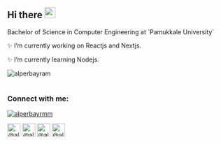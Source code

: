 
<h2>Hi there <img src="https://media.giphy.com/media/hvRJCLFzcasrR4ia7z/giphy.gif" width="25px"></h2>
<p>Bachelor of Science in Computer Engineering at `Pamukkale University` </p>
<p>✨ I’m currently working on Reactjs and Nextjs. </p>
<p>✨ I’m currently learning Nodejs.</p>




<!--<p>I’m currently working on web development and natural language processing. </p>-->
<img align="center" src="https://github-readme-stats.vercel.app/api/top-langs/?username=alperbayram&show_icons=true&locale=en&theme=cobalt&bg_color=0d1117&layout=compact&hide_border=true&langs_count=6&title_color=75eeb2" alt="alperbayram" />

<h1></h1>
<h3>Connect with me:</h3>
<p><a href="https://twitter.com/alperbayrmm" target="blank"><img src="https://img.shields.io/twitter/follow/alperbayrmm?style=social" alt="alperbayrmm" /></a> </p>
<a href="https://www.linkedin.com/in/alper-bayram/" target="blank"><img align="center" src="https://img.icons8.com/fluency/30/000000/linkedin.png" alt="@alperbayram" height="30" width="30" /></a>
<a href="https://alper-bayram.medium.com/" target="blank"><img align="center" src="https://img.icons8.com/ios-filled/30/000000/medium-monogram--v1.png" alt="@alperbayram" height="30" width="30" /></a>
<a href="https://codepen.io/alperbayrm" target="blank"><img align="center" src="https://img.icons8.com/ios/30/000000/codepen.png" alt="@alperbayram" height="30" width="30" /></a>
<a href="https://www.kaggle.com/devalper"  target="blank" ><img  align="center" src="https://img.icons8.com/windows/32/000000/kaggle.png" alt="@alperbayram" height="30" width="30" /></a>
          
<!--
**alperbayram/alperbayram** is a ✨ _special_ ✨ repository because its `README.md` (this file) appears on your GitHub profile.

Here are some ideas to get you started:

- 🔭 I’m currently working on ...
- 🌱 I’m currently learning ...
- 👯 I’m looking to collaborate on ...
- 🤔 I’m looking for help with ...
- 💬 Ask me about ...
- 📫 How to reach me: ...
- 😄 Pronouns: ...
- ⚡ Fun fact: ...
-->
